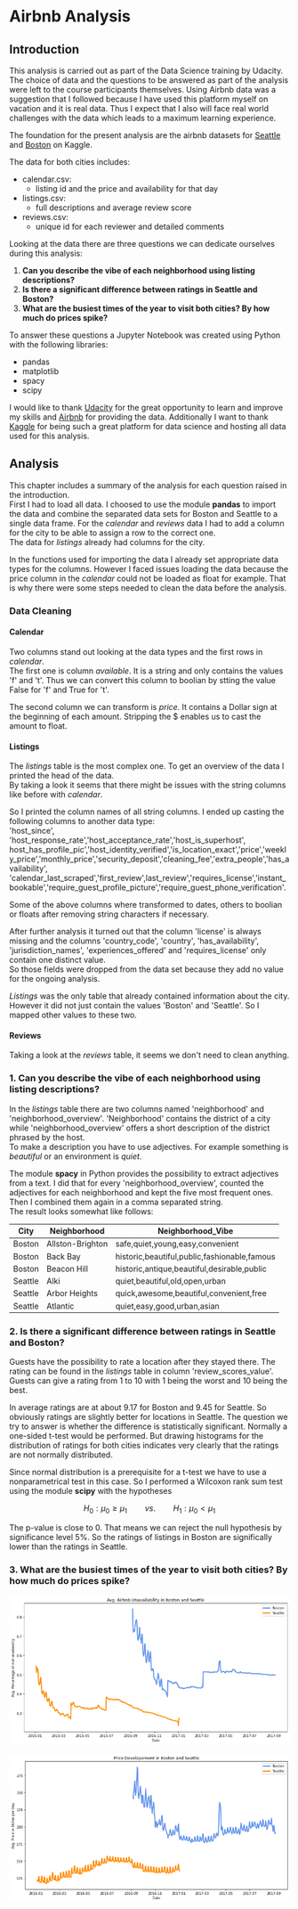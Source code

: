 # Airbnb Analysis

## Introduction
This analysis is carried out as part of the Data Science training by Udacity. The choice of data and the questions to be answered as part of the analysis were left to the course participants themselves.
Using Airbnb data was a suggestion that I followed because I have used this platform myself on vacation and it is real data. Thus I expect that I also will face real world challenges with the data which leads to a maximum learning experience.

The foundation for the present analysis are the airbnb datasets for [Seattle](https://www.kaggle.com/datasets/airbnb/seattle) and [Boston](https://www.kaggle.com/datasets/airbnb/boston) on Kaggle.

The data for both cities includes:
- calendar.csv:
   - listing id and the price and availability for that day
- listings.csv:
  - full descriptions and average review score
- reviews.csv:
  - unique id for each reviewer and detailed comments
 
Looking at the data there are three questions we can dedicate ourselves during this analysis:
1. **Can you describe the vibe of each neighborhood using listing descriptions?**
2. **Is there a significant difference between ratings in Seattle and Boston?**
3. **What are the busiest times of the year to visit both cities? By how much do prices spike?**

To answer these questions a Jupyter Notebook was created using Python with the following libraries:
- pandas
- matplotlib
- spacy
- scipy

I would like to thank [Udacity](https://www.udacity.com) for the great opportunity to learn and improve my skills and [Airbnb](https://www.airbnb.com) for providing the data. Additionally I want to thank [Kaggle](https://www.kaggle.com) for being such a great platform for data science and hosting all data used for this analysis.

## Analysis
This chapter includes a summary of the analysis for each question raised in the introduction.  
First I had to load all data. I choosed to use the module **pandas** to import the data and combine the separated data sets for Boston and Seattle to a single data frame. For the *calendar* and *reviews* data I had to add a column for the city to be able to assign a row to the correct one.  
The data for *listings* already had columns for the city.

In the functions used for importing the data I already set appropriate data types for the columns. However I faced issues loading the data because the price column in the *calendar* could not be loaded as float for example. That is why there were some steps needed to clean the data before the analysis.

### Data Cleaning
#### Calendar
Two columns stand out looking at the data types and the first rows in *calendar*.  
The first one is column *available*. It is a string and only contains the values 'f' and 't'. Thus we can convert this column to boolian by stting the value False for 'f' and True for 't'.

The second column we can transform is *price*. It contains a Dollar sign at the beginning of each amount. Stripping the $ enables us to cast the amount to float.

#### Listings
The *listings* table is the most complex one. To get an overview of the data I printed the head of the data.  
By taking a look it seems that there might be issues with the string columns like before with *calendar*.

So I printed the column names of all string columns. I ended up casting the following columns to another data type:  
'host_since', 'host_response_rate','host_acceptance_rate','host_is_superhost', host_has_profile_pic','host_identity_verified','is_location_exact','price','weekly_price','monthly_price','security_deposit','cleaning_fee','extra_people','has_availability', 'calendar_last_scraped','first_review',last_review','requires_license','instant_bookable','require_guest_profile_picture','require_guest_phone_verification'.

Some of the above columns where transformed to dates, others to boolian or floats after removing string characters if necessary.

After further analysis it turned out that the column 'license' is always missing and the columns 'country_code', 'country', 'has_availability', 'jurisdiction_names', 'experiences_offered' and 'requires_license' only contain one distinct value.  
So those fields were dropped from the data set because they add no value for the ongoing analysis.

*Listings* was the only table that already contained information about the city. However it did not just contain the values 'Boston' and 'Seattle'. So I mapped other values to these two.

#### Reviews
Taking a look at the *reviews* table, it seems we don't need to clean anything.

### 1. Can you describe the vibe of each neighborhood using listing descriptions?
In the *listings* table there are two columns named 'neighborhood' and 'neighborhood_overview'. 'Neighborhood' contains the district of a city while 'neighborhood_overview' offers a short description of the district phrased by the host.  
To make a description you have to use adjectives. For example something is *beautiful* or an environment is *quiet*.

The module **spacy** in Python provides the possibility to extract adjectives from a text. I did that for every 'neighborhood_overview', counted the adjectives for each neighborhood and kept the five most frequent ones. Then I combined them again in a comma separated string.  
The result looks somewhat like follows:

|City|Neighborhood|Neighborhood_Vibe|
|------------|-------------------|------------------------------|
|Boston|Allston-Brighton|safe,quiet,young,easy,convenient|
|Boston|Back Bay|historic,beautiful,public,fashionable,famous|
|Boston|Beacon Hill|historic,antique,beautiful,desirable,public|
|Seattle|Alki|quiet,beautiful,old,open,urban|
|Seattle|Arbor Heights|quick,awesome,beautiful,convenient,free|
|Seattle|Atlantic|quiet,easy,good,urban,asian|

### 2. Is there a significant difference between ratings in Seattle and Boston?
Guests have the possibility to rate a location after they stayed there. The rating can be found in the *listings* table in column 'review_scores_value'. Guests can give a rating from 1 to 10 with 1 being the worst and 10 being the best.

In average ratings are at about 9.17 for Boston and 9.45 for Seattle. So obviously ratings are slightly better for locations in Seattle. The question we try to answer is whether the difference is statistically significant.
Normally a one-sided t-test would be performed. But drawing histograms for the distribution of ratings for both cities indicates very clearly that the ratings are not normally distributed.

Since normal distribution is a prerequisite for a t-test we have to use a nonparametrical test in this case. So I performed a Wilcoxon rank sum test using the module **scipy** with the hypotheses

```math
H_{0}: \mu_{0}\geq\mu_{1} \qquad vs. \qquad H_{1}: \mu_{0} < \mu_{1}
```

The p-value is close to 0. That means we can reject the null hypothesis by significance level 5%. So the ratings of listings in Boston are significally lower than the ratings in Seattle.

### 3. What are the busiest times of the year to visit both cities? By how much do prices spike?
![Unavailability](https://github.com/mdraws86/airbnb/blob/main/images/Unavailability.png)

![Prices](https://github.com/mdraws86/airbnb/blob/main/images/Prices.png)